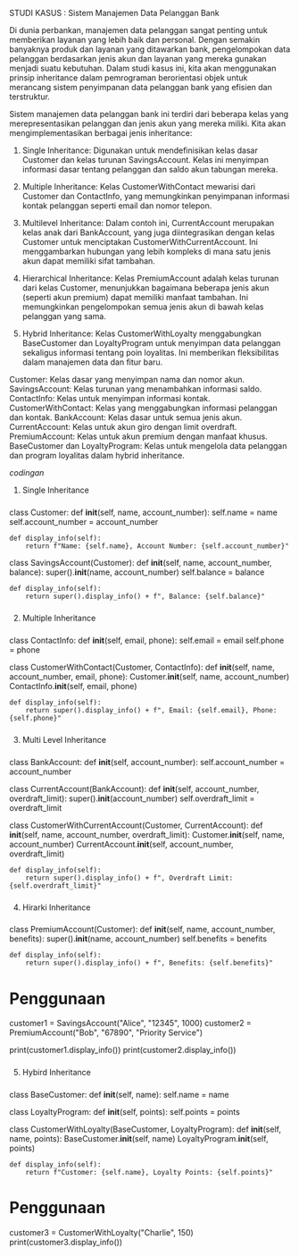 STUDI KASUS : Sistem Manajemen Data Pelanggan Bank

Di dunia perbankan, manajemen data pelanggan sangat penting untuk memberikan layanan yang lebih baik dan personal. 
Dengan semakin banyaknya produk dan layanan yang ditawarkan bank, pengelompokan data pelanggan berdasarkan jenis akun dan layanan 
yang mereka gunakan menjadi suatu kebutuhan. Dalam studi kasus ini, kita akan menggunakan prinsip inheritance dalam 
pemrograman berorientasi objek untuk merancang sistem penyimpanan data pelanggan bank yang efisien dan terstruktur.

Sistem manajemen data pelanggan bank ini terdiri dari beberapa kelas yang merepresentasikan pelanggan dan jenis akun yang mereka miliki. 
Kita akan mengimplementasikan berbagai jenis inheritance:

1. Single Inheritance: Digunakan untuk mendefinisikan kelas dasar Customer dan kelas turunan SavingsAccount. 
Kelas ini menyimpan informasi dasar tentang pelanggan dan saldo akun tabungan mereka.

2. Multiple Inheritance: Kelas CustomerWithContact mewarisi dari Customer dan ContactInfo, 
yang memungkinkan penyimpanan informasi kontak pelanggan seperti email dan nomor telepon.

3. Multilevel Inheritance: Dalam contoh ini, CurrentAccount merupakan kelas anak dari BankAccount, 
yang juga diintegrasikan dengan kelas Customer untuk menciptakan CustomerWithCurrentAccount. 
Ini menggambarkan hubungan yang lebih kompleks di mana satu jenis akun dapat memiliki sifat tambahan.

4. Hierarchical Inheritance: Kelas PremiumAccount adalah kelas turunan dari kelas Customer, 
menunjukkan bagaimana beberapa jenis akun (seperti akun premium) dapat memiliki manfaat tambahan. 
Ini memungkinkan pengelompokan semua jenis akun di bawah kelas pelanggan yang sama.

5. Hybrid Inheritance: Kelas CustomerWithLoyalty menggabungkan BaseCustomer dan LoyaltyProgram untuk menyimpan 
data pelanggan sekaligus informasi tentang poin loyalitas. Ini memberikan fleksibilitas dalam manajemen data dan fitur baru.

Customer: Kelas dasar yang menyimpan nama dan nomor akun.
SavingsAccount: Kelas turunan yang menambahkan informasi saldo.
ContactInfo: Kelas untuk menyimpan informasi kontak.
CustomerWithContact: Kelas yang menggabungkan informasi pelanggan dan kontak.
BankAccount: Kelas dasar untuk semua jenis akun.
CurrentAccount: Kelas untuk akun giro dengan limit overdraft.
PremiumAccount: Kelas untuk akun premium dengan manfaat khusus.
BaseCustomer dan LoyaltyProgram: Kelas untuk mengelola data pelanggan dan program loyalitas dalam hybrid inheritance.

_codingan_

1. Single Inheritance

###
class Customer:
    def __init__(self, name, account_number):
        self.name = name
        self.account_number = account_number

    def display_info(self):
        return f"Name: {self.name}, Account Number: {self.account_number}"

class SavingsAccount(Customer):
    def __init__(self, name, account_number, balance):
        super().__init__(name, account_number)
        self.balance = balance

    def display_info(self):
        return super().display_info() + f", Balance: {self.balance}"
###


2. Multiple Inheritance 

###
class ContactInfo:
    def __init__(self, email, phone):
        self.email = email
        self.phone = phone

class CustomerWithContact(Customer, ContactInfo):
    def __init__(self, name, account_number, email, phone):
        Customer.__init__(self, name, account_number)
        ContactInfo.__init__(self, email, phone)

    def display_info(self):
        return super().display_info() + f", Email: {self.email}, Phone: {self.phone}"
###

3. Multi Level Inheritance

###
class BankAccount:
    def __init__(self, account_number):
        self.account_number = account_number

class CurrentAccount(BankAccount):
    def __init__(self, account_number, overdraft_limit):
        super().__init__(account_number)
        self.overdraft_limit = overdraft_limit

class CustomerWithCurrentAccount(Customer, CurrentAccount):
    def __init__(self, name, account_number, overdraft_limit):
        Customer.__init__(self, name, account_number)
        CurrentAccount.__init__(self, account_number, overdraft_limit)

    def display_info(self):
        return super().display_info() + f", Overdraft Limit: {self.overdraft_limit}"
###

4. Hirarki Inheritance

###
class PremiumAccount(Customer):
    def __init__(self, name, account_number, benefits):
        super().__init__(name, account_number)
        self.benefits = benefits

    def display_info(self):
        return super().display_info() + f", Benefits: {self.benefits}"

# Penggunaan
customer1 = SavingsAccount("Alice", "12345", 1000)
customer2 = PremiumAccount("Bob", "67890", "Priority Service")

print(customer1.display_info())
print(customer2.display_info())
###

5. Hybird Inheritance 

###
class BaseCustomer:
    def __init__(self, name):
        self.name = name

class LoyaltyProgram:
    def __init__(self, points):
        self.points = points

class CustomerWithLoyalty(BaseCustomer, LoyaltyProgram):
    def __init__(self, name, points):
        BaseCustomer.__init__(self, name)
        LoyaltyProgram.__init__(self, points)

    def display_info(self):
        return f"Customer: {self.name}, Loyalty Points: {self.points}"

# Penggunaan
customer3 = CustomerWithLoyalty("Charlie", 150)
print(customer3.display_info())
###

